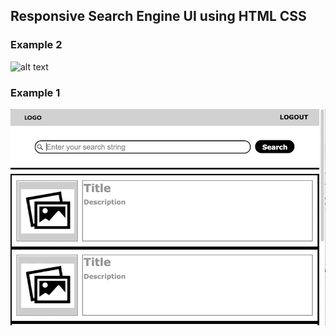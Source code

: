 ## Responsive Search Engine UI using HTML CSS

### Example 2


![alt text](example2/demo.gif)


### Example 1


![alt text](example1/demo.gif)


